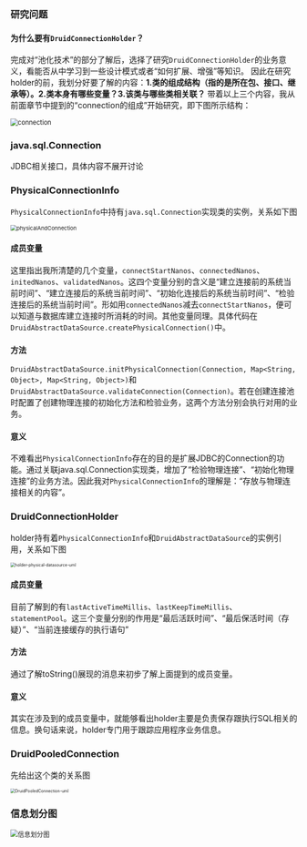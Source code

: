 ### 研究问题

#### 为什么要有`DruidConnectionHolder`？

完成对“池化技术”的部分了解后，选择了研究`DruidConnectionHolder`的业务意义，看能否从中学习到一些设计模式或者“如何扩展、增强”等知识。
因此在研究holder的前，我划分好要了解的内容：**1.类的组成结构（指的是所在包、接口、继承等）。2.类本身有哪些变量？3.该类与哪些类相关联？**
带着以上三个内容，我从前面章节中提到的“connection的组成”开始研究，即下图所示结构：

<img src="\imagesource\connection.png" alt="connection" style="zoom:80%;" />

### java.sql.Connection

JDBC相关接口，具体内容不展开讨论

### PhysicalConnectionInfo

`PhysicalConnectionInfo`中持有`java.sql.Connection`实现类的实例，关系如下图

<img src="\imagesource\physicalAndConnection.png" alt="physicalAndConnection" style="zoom:67%;" />

#### 成员变量

这里指出我所清楚的几个变量，`connectStartNanos`、`connectedNanos`、`initedNanos`、`validatedNanos`。这四个变量分别的含义是“建立连接前的系统当前时间”、“建立连接后的系统当前时间”、“初始化连接后的系统当前时间”、“检验连接后的系统当前时间”。形如用`connectedNanos`减去`connectStartNanos`，便可以知道与数据库建立连接时所消耗的时间。其他变量同理。具体代码在`DruidAbstractDataSource.createPhysicalConnection()`中。

#### 方法

`DruidAbstractDataSource.initPhysicalConnection(Connection, Map<String, Object>, Map<String, Object>)`和`DruidAbstractDataSource.validateConnection(Connection)`。若在创建连接池时配置了创建物理连接的初始化方法和检验业务，这两个方法分别会执行对用的业务。

#### 意义

不难看出`PhysicalConnectionInfo`存在的目的是扩展JDBC的Connection的功能。通过关联java.sql.Connection实现类，增加了“检验物理连接”、“初始化物理连接”的业务方法。因此我对`PhysicalConnectionInfo`的理解是：“存放与物理连接相关的内容”。

### DruidConnectionHolder

holder持有着`PhysicalConnectionInfo`和`DruidAbstractDataSource`的实例引用，关系如下图

<img src="\imagesource\holder-physical-datasource-uml.png" alt="holder-physical-datasource-uml" style="zoom:50%;" />

#### 成员变量

目前了解到的有`lastActiveTimeMillis`、`lastKeepTimeMillis`、`statementPool`。这三个变量分别的作用是“最后活跃时间”、“最后保活时间（存疑）”、“当前连接缓存的执行语句”

#### 方法

通过了解toString()展现的消息来初步了解上面提到的成员变量。

#### 意义

其实在涉及到的成员变量中，就能够看出holder主要是负责保存跟执行SQL相关的信息。换句话来说，holder专门用于跟踪应用程序业务信息。

### DruidPooledConnection

先给出这个类的关系图

<img src="\imagesource\DruidPooledConnection-uml.png" alt="DruidPooledConnection-uml" style="zoom:50%;" />

### 信息划分图

<img src="\imagesource\信息划分图.png" alt="信息划分图" style="zoom:80%;" />